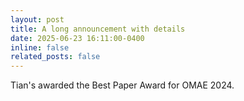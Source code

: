 ```yaml
---
layout: post
title: A long announcement with details
date: 2025-06-23 16:11:00-0400
inline: false
related_posts: false
---
```


Tian's awarded the Best Paper Award for OMAE 2024.
